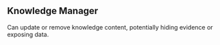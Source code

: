 ## Knowledge Manager

Can update or remove knowledge content, potentially hiding evidence or exposing data.